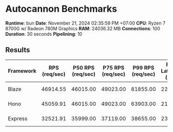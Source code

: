# Autocannon Benchmarks

**Runtime**: bun
**Date**: November 21, 2024 02:35:59 PM +07:00
**CPU**: Ryzen 7 8700G w/ Radeon 780M Graphics
**RAM**: 24036.32 MB
**Connections**: 100
**Duration**: 30 seconds
**Pipelining**: 10

## Results

| Framework | RPS (req/sec) | P50 RPS (req/sec) | P75 RPS (req/sec) | P99 RPS (req/sec) | P50 Latency (ms) | P75 Latency (ms) | P99 Latency (ms) | Min Latency (ms) | Max Latency (ms) |
| --------- | ------------- | ----------------- | ----------------- | ----------------- | ---------------- | ---------------- | ---------------- | ---------------- | ---------------- |
| Blaze     | 46914.55      | 46015.00          | 49023.00          | 81855.00          | 22 ms            | 38 ms            | 52 ms            | 1 ms             | 3519 ms          |
| Hono      | 45059.91      | 46015.00          | 49023.00          | 63903.00          | 21 ms            | 23 ms            | 28 ms            | 1 ms             | 2138 ms          |
| Express   | 32521.91      | 35999.00          | 37119.00          | 38655.00          | 23 ms            | 37 ms            | 51 ms            | 11 ms            | 3142 ms          |
